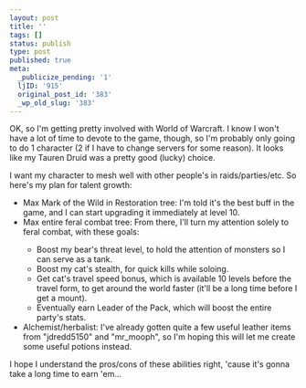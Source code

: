 ```yaml
---
layout: post
title: ''
tags: []
status: publish
type: post
published: true
meta:
  _publicize_pending: '1'
  ljID: '915'
  original_post_id: '383'
  _wp_old_slug: '383'
---
```

OK, so I'm getting pretty involved with World of Warcraft.  I know I won't have a lot of time to devote to the game, though, so I'm probably only going to do 1 character (2 if I have to change servers for some reason).  It looks like my Tauren Druid was a pretty good (lucky) choice.

I want my character to mesh well with other people's in raids/parties/etc.  So here's my plan for talent growth:

<ul>
	<li>Max Mark of the Wild in Restoration tree: I'm told it's the best buff in the game, and I can start upgrading it immediately at level 10.</li>
	<li>Max entire feral combat tree: From there, I'll turn my attention solely to feral combat, with these goals:</li>
		<ul>
			<li>Boost my bear's threat level, to hold the attention of monsters so I can serve as a tank.</li>
			<li>Boost my cat's stealth, for quick kills while soloing.</li>
			<li>Get cat's travel speed bonus, which is available 10 levels before the travel form, to get around the world faster (it'll be a long time before I get a mount).</li>
			<li>Eventually earn Leader of the Pack, which will boost the entire party's stats.</li>
		</ul>
	<li>Alchemist/herbalist: I've already gotten quite a few useful leather items from "jdredd5150" and "mr_mooph", so I'm hoping this will let me create some useful potions instead.</li>
</ul>

I hope I understand the pros/cons of these abilities right, 'cause it's gonna take a long time to earn 'em...
